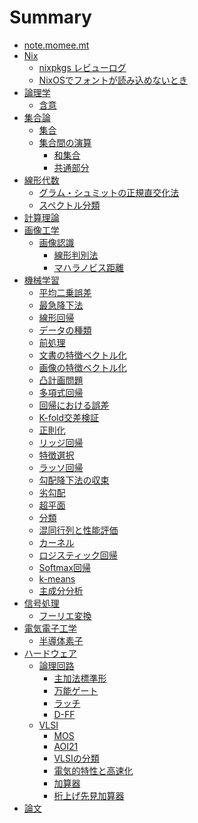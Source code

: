 # Summary

- [note.momee.mt](./README.md)
- [Nix]()
    - [nixpkgs レビューログ](./nix/nixpkgs-review-log.md)
    - [NixOSでフォントが読み込めないとき](./nix/font-loading.md)
- [論理学]()
    - [含意](./logic/implication.md)
- [集合論](./set-theory/README.md)
    - [集合](./set-theory/set.md)
    - [集合間の演算]()
        - [和集合](./set-theory/op/union.md)
        - [共通部分](./set-theory/op/intersection.md)
- [線形代数](./liner-algebra/README.md)
    - [グラム・シュミットの正規直交化法](./liner-algebra/gso.md)
    - [スペクトル分類](./liner-algebra/spectral-decomposition.md)
- [計算理論](./theory-of-computation/README.md)
- [画像工学]()
    - [画像認識](./image/recognition/README.md)
        - [線形判別法](./image/recognition/lda.md)
        - [マハラノビス距離](./image/recognition/mahalanobis-distance.md)
- [機械学習](./machine-learning/README.md)
    - [平均二乗誤差](./machine-learning/mse.md)
    - [最急降下法](./machine-learning/gradient-descent.md)
    - [線形回帰](./machine-learning/liner-regression.md)
    - [データの種類](./machine-learning/attribute.md)
    - [前処理](./machine-learning/data-preprocessing.md)
    - [文書の特徴ベクトル化](./machine-learning/document.md)
    - [画像の特徴ベクトル化](./machine-learning/image.md)
    - [凸計画問題](./machine-learning/convex-programming-problem.md)
    - [多項式回帰](./machine-learning/polynomial-regression.md)
    - [回帰における誤差](./machine-learning/regression-errors.md)
    - [K-fold交差検証](./machine-learning/k-fold-cross-validation.md)
    - [正則化](./machine-learning/regularization.md)
    - [リッジ回帰](./machine-learning/ridge-regression.md)
    - [特徴選択](./machine-learning/feature-selection.md)
    - [ラッソ回帰](./machine-learning/lasso-regression.md)
    - [勾配降下法の収束](./machine-learning/gradient-descent-convergence.md)
    - [劣勾配](./machine-learning/sub-gradient.md)
    - [超平面](./machine-learning/hyperplane.md)
    - [分類](./machine-learning/classification.md)
    - [混同行列と性能評価](./machine-learning/confusion-matrix.md)
    - [カーネル](./machine-learning/kernel.md)
    - [ロジスティック回帰](./machine-learning/logistic-regression.md)
    - [Softmax回帰](./machine-learning/softmax-regression.md)
    - [k-means](./machine-learning/k-means.md)
    - [主成分分析](./machine-learning/pca.md)
- [信号処理]()
    - [フーリエ変換](./signal-processing/fourier.md)
- [電気電子工学]()
    - [半導体素子](./ee/semiconductor.md)
- [ハードウェア]()  
    - [論理回路](./hardware/digital-logic/README.md)
        - [主加法標準形](./hardware/digital-logic/sop.md)
        - [万能ゲート](./hardware/digital-logic/universal.md)
        - [ラッチ](./hardware/digital-logic/latch.md)
        - [D-FF](./hardware/digital-logic/d-ff.md)
    - [VLSI](./hardware/vlsi/README.md)
        - [MOS](./hardware/vlsi/mos.md)
        - [AOI21](./hardware/vlsi/aoi21.md)
        - [VLSIの分類](./hardware/vlsi/class.md)
        - [電気的特性と高速化](./hardware/vlsi/electronic-properties.md)
        - [加算器](./hardware/vlsi/adder.md)
        - [桁上げ先見加算器](./hardware/vlsi/carry-lookahead-adder.md)
- [論文]()

